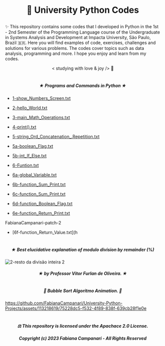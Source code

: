 # <p align="center">  🐍 University Python Codes  </p>


✨ This repository contains some codes that I developed in Python in the 1st - 2nd Semester of the Programming Language course of the Undergraduate in Systems Analysis and Development at Impacta University, São Paulo, Brazil 🇧🇷. Here you will find examples of code, exercises, challenges and solutions for various problems. The codes cover topics such as data analysis, programming and more. I hope you enjoy and learn from my codes.

<p align="center"> < studying with love & joy /> 🧡

#
  
##### <p align="center"> ★ Programs and Commands in Python ★
  
  - [1-show_Numbers_Screen.txt](https://github.com/FabianaCampanari/University-Python-Projects/files/11672246/1-show_Numbers_Screen.txt)

  - [2-hello_World.txt](https://github.com/FabianaCampanari/University-Python-Projects/files/11648475/2-hello_World.txt)
  
  - [3-main_Math_Operations.txt](https://github.com/FabianaCampanari/University-Python-Projects/files/11672260/3-main_Math_Operations.txt)
  
  - [4-print().txt](https://github.com/FabianaCampanari/University-Python-Projects/files/11672308/4-print.txt)
  
  - [5-string_Ord_Concatenation_.Repetition.txt](https://github.com/FabianaCampanari/University-Python-Projects/files/11672378/5-string_Ord_Concatenation_.Repetition.txt)
  
  - [5a-boolean_Flag.txt](https://github.com/FabianaCampanari/University-Python-Projects/files/11711452/5a-boolean_Flag.txt)
  
  - [5b-int_If_Else.txt](https://github.com/FabianaCampanari/University-Python-Projects/files/11711459/5b-int_If_Else.txt)

  - [6-Funtion.txt](https://github.com/FabianaCampanari/University-Python-Projects/files/11711465/6-Funtion.txt)
  
  - [6a-global_Variable.txt](https://github.com/FabianaCampanari/University-Python-Projects/files/11711468/6a-global_Variable.txt)
  
  - [6b-function_Sum_Print.txt](https://github.com/FabianaCampanari/University-Python-Projects/files/11711470/6b-function_Sum_Print.txt)
  
  - [6c-function_Sum_Print.txt](https://github.com/FabianaCampanari/University-Python-Projects/files/11713794/6c-function_Sum_Print.txt)

  - [6d-function_Boolean_Flag.txt](https://github.com/FabianaCampanari/University-Python-Projects/files/11713798/6d-function_Boolean_Flag.txt)
  
  - [6e-function_Return_Print.txt](https://github.com/FabianaCampanari/University-Python-Projects/files/11713801/6e-function_Return_Print.txt)
  
 FabianaCampanari-patch-2
  - [6f-function_Return_Value.txt](h


 
#  

##### <p align="center"> ★ Best elucidative explanation of modulo division by remainder (%) 

![2-resto da divisão inteira 2](https://github.com/FabianaCampanari/University-Python-Projects/assets/113218619/176fd74d-5755-4ac0-9b6e-08e6678cf251)

##### <p align="center"> ★ by Professor Vitor Furlan de Oliveira. ★ </p>

#

##### <p align="center"> 🫧 Bubble Sort Algoritmo Animation. 🫧 </p>

https://github.com/FabianaCampanari/University-Python-Projects/assets/113218619/75228dc5-f532-4f89-838f-639cb28f1e0e

#

##### <p align="center"> ⚖︎ This repository is licensed under the Apachace 2.0 License.  </p>

##### <p align="center">Copyright (c) 2023 Fabiana Campanari - All Rights Reserved </p>
